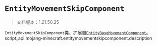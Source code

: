 # `EntityMovementSkipComponent`

> 文档版本：1.21.50.25

`EntityMovementSkipComponent`类，扩展自[`EntityBaseMovementComponent`](./entitybasemovementcomponent.md)。script_api.mojang-minecraft.entitymovementskipcomponent.description
